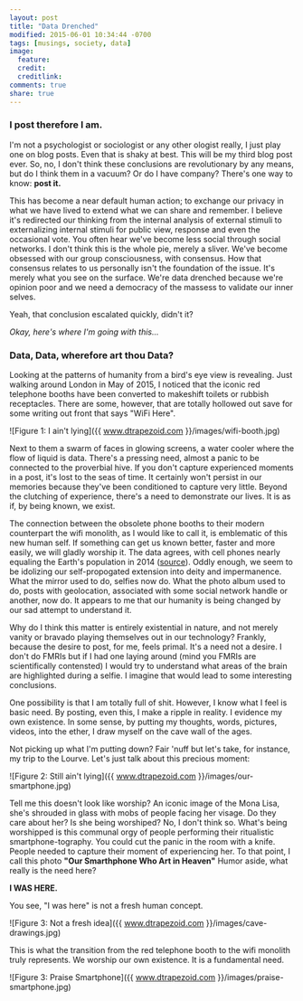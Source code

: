 ```yaml
---
layout: post
title: "Data Drenched"
modified: 2015-06-01 10:34:44 -0700
tags: [musings, society, data]
image:
  feature:
  credit:
  creditlink:
comments: true
share: true
---
```


### I post therefore I am.

I'm not a psychologist or sociologist or any other ologist really, I just play one
on blog posts. Even that is shaky at best. This will be my third blog post ever.
So, no, I don't think these conclusions are revolutionary by any means, but do I
think them in a vacuum? Or do I have company? There's one way to know: **post it.**

This has become a near default human action; to exchange our privacy in what we have
lived to extend what we can share and remember.
I believe it's redirected our thinking from the internal analysis of external
stimuli to externalizing internal stimuli for public view, response and even the
occasional vote. You often hear we've become less social through social networks.
I don't think this is the whole pie, merely a sliver. We've become obsessed with
our group consciousness, with consensus.
How that consensus relates to us personally isn't the foundation of the
issue. It's merely what you see on the surface. We're data drenched because we're
opinion poor and we need a democracy of the massess to validate our inner selves.

Yeah, that conclusion escalated quickly, didn't it?

*Okay, here's where I'm going with this...*


### Data, Data, wherefore art thou Data?

Looking at the patterns of humanity from a bird's eye view is revealing. Just
walking around London in May of 2015, I noticed that the iconic red telephone booths have been
converted to makeshift toilets or rubbish receptacles. There are some, however,
that are totally hollowed out save for some writing out front that says "WiFi Here".


![Figure 1: I ain't lying]({{ www.dtrapezoid.com }}/images/wifi-booth.jpg)

Next to them a swarm of faces in glowing screens, a water cooler where the flow
of liquid is data. There's a pressing need, almost a panic to be connected to the
proverbial hive. If you don't capture experienced moments in a post, it's lost
to the seas of time. It certainly won't persist in our memories because they've
been conditioned to capture very little. Beyond the clutching of experience,
there's a need to demonstrate our lives. It is as if, by being known, we exist.

The connection between the obsolete phone booths to their modern counterpart the wifi
monolith, as I would like to call it, is emblematic of this new human self.
If something can get us known better, faster and more easily, we will gladly
worship it. The data agrees, with cell phones nearly equaling the Earth's population
in 2014 ([source](http://qz.com/179897)). Oddly enough, we seem to be idolizing
our self-propogated extension into deity and impermanence. What the mirror used
to do, selfies now do. What the photo album used to do, posts with geolocation,
associated with some social network handle or another, now do. It appears to me
that our humanity is being changed by our sad attempt to understand it.

Why do I think this matter is entirely existential in nature, and not merely vanity
or bravado playing themselves out in our technology? Frankly, because the desire to
post, for me, feels primal. It's a need not a desire. I don't do FMRIs but if I had
one laying around (mind you FMRIs are scientifically contensted) I would try to
understand what
areas of the brain are highlighted during a selfie. I imagine
that would lead to some interesting conclusions.

One possibility is that I am totally full
of shit. However, I know what I feel is basic need. By posting, even this, I make
a ripple in reality. I evidence my own existence. In some sense, by putting my thoughts,
words, pictures, videos, into the ether, I draw myself on the cave wall of the ages.

Not picking up what I'm putting down? Fair 'nuff but let's take, for instance,
my trip to the Lourve. Let's just talk about this precious moment:

![Figure 2: Still ain't lying]({{ www.dtrapezoid.com }}/images/our-smartphone.jpg)

Tell me this doesn't look like worship? An iconic image of the Mona Lisa,
she's shrouded in glass with mobs of people facing her visage. Do they care about her?
Is she being worshiped? No, I don't think so. What's being worshipped is this
communal orgy of people performing their ritualistic smartphone-tography. You
could cut the panic in the room with a knife. People needed to capture their moment
of experiencing her. To that point, I call this photo **"Our Smarthphone
Who Art in Heaven"** Humor aside, what really is the need here?

**I WAS HERE.**

You see, "I was here" is not a fresh human concept.

![Figure 3: Not a fresh idea]({{ www.dtrapezoid.com }}/images/cave-drawings.jpg)

This is what the transition from the red telephone booth to the wifi monolith truly
represents. We worship our own existence. It is a fundamental need.

![Figure 3: Praise Smartphone]({{ www.dtrapezoid.com }}/images/praise-smartphone.jpg)
